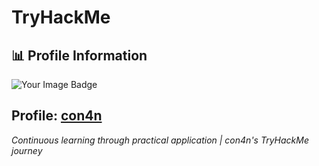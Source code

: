 # TryHackMe 

## 📊 Profile Information

<img src="https://tryhackme-badges.s3.amazonaws.com/con4n.png" alt="Your Image Badge" />

**Profile**: [con4n](https://tryhackme.com/p/con4n)  
---

*Continuous learning through practical application | con4n's TryHackMe journey*
